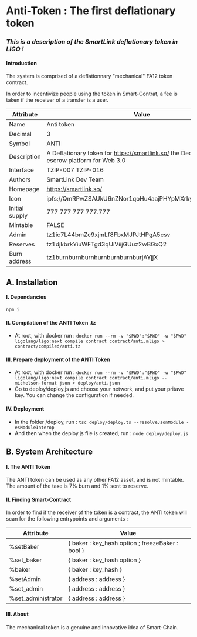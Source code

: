 # Anti-Token : The first deflationary token
### *This is a description of the SmartLink deflationary token in LIGO !*

#### Introduction

The system is comprised of a deflationnary "mechanical" FA12 token contract.

In order to incentivize people using the token in Smart-Contrat, a fee is taken if the receiver of a transfer is a user.

| Attribute | Value | 
|---|---|
| Name | Anti token | 
| Decimal |	3 | 
| Symbol	| ANTI | 
| Description	| A Deflationary token for https://smartlink.so/ the Decentralized escrow platform for Web 3.0 | 
| Interface	| TZIP-007 TZIP-016 | 
| Authors	| SmartLink Dev Team | 
| Homepage	| https://smartlink.so/ | 
| Icon	| ipfs://QmRPwZSAUkU6nZNor1qoHu4aajPHYpMXrkyZNi8EaNWAmm | 
| Initial supply |	777 777 777 777.777 | 
| Mintable	| FALSE | 
| Admin | tz1ic7L44bmZc9xjmLf8FbxMJPJtHPgA5csv | 
| Reserves | tz1djkbrkYiuWFTgd3qUiViijGUuz2wBGxQ2 | 
| Burn address | tz1burnburnburnburnburnburnburjAYjjX | 


## A. Installation

#### I. Dependancies

`npm i`

#### II. Compilation of the ANTI Token .tz
- At root, with docker run :
`docker run --rm -v "$PWD":"$PWD" -w "$PWD" ligolang/ligo:next compile contract contract/anti.mligo > contract/compiled/anti.tz`

#### III. Prepare deployment of the ANTI Token
- At root, with docker run :
`docker run --rm -v "$PWD":"$PWD" -w "$PWD" ligolang/ligo:next compile contract contract/anti.mligo --michelson-format json > deploy/anti.json`
- Go to deploy/deploy.js and choose your network, and put your pritave key. You can change the configuration if needed.

#### IV. Deployment
- In the folder /deploy, run :
`tsc deploy/deploy.ts --resolveJsonModule -esModuleInterop`
- And then when the deploy.js file is created, run :
`node deploy/deploy.js`


## B. System Architecture

#### I. The ANTI Token

The ANTI token can be used as any other FA12 asset, and is not mintable. The amount of the taxe is 7% burn and 1% sent to reserve.

#### II. Finding Smart-Contract

In order to find if the receiver of the token is a contract, the ANTI token will scan for the following entrypoints and arguments :

| Attribute | Value | 
|---|---|
| %setBaker	         | { baker : key_hash option ; freezeBaker : bool }
| %set_baker	       | { baker : key_hash option }
| %baker	           | { baker : key_hash }
| %setAdmin	         | { address : address }
| %set_admin	       | { address : address }
| %set_administrator | { address : address }

#### III. About

The mechanical token is a genuine and innovative idea of Smart-Chain.
